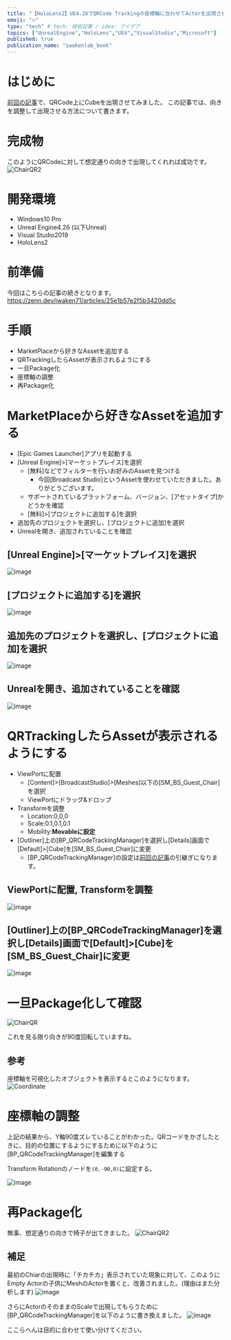 ```yaml
---
title: "【HoloLens2】UE4.26でQRCode Trackingの座標軸に合わせてActorを出現させる"
emoji: "🔥"
type: "tech" # tech: 技術記事 / idea: アイデア
topics: ["UnrealEngine","HoloLens","UE4","VisualStudio","Microsoft"]
published: true
publication_name: "iwakenlab_book"
---
```


# はじめに

[前回の記事](https://zenn.dev/iwaken71/articles/25e1b57e2f5b3420dd5c)で、QRCode上にCubeを出現させてみました。
この記事では、向きを調整して出現させる方法について書きます。

# 完成物
このようにQRCodeに対して想定通りの向きで出現してくれれば成功です。
![ChairQR2](https://user-images.githubusercontent.com/10010842/103862436-73d42700-5102-11eb-93d0-4717723be12a.gif)

# 開発環境

- Windows10 Pro
- Unreal Engine4.26 (以下Unreal)
- Visual Studio2019
- HoloLens2

# 前準備

今回はこちらの記事の続きとなります。
https://zenn.dev/iwaken71/articles/25e1b57e2f5b3420dd5c

# 手順

- MarketPlaceから好きなAssetを追加する
- QRTrackingしたらAssetが表示されるようにする
- 一旦Package化
- 座標軸の調整
- 再Package化

# MarketPlaceから好きなAssetを追加する

- [Epic Games Launcher]アプリを起動する
- [Unreal Engine]>[マーケットプレイス]を選択
    - [無料]などでフィルターを行いお好みのAssetを見つける
        - 今回[Broadcast Studio]というAssetを使わせていただきました。ありがとうございます。
    - サポートされているプラットフォーム、バージョン、[アセットタイプ]かどうかを確認
    - [無料]>[プロジェクトに追加する]を選択  
- 追加先のプロジェクトを選択し、[プロジェクトに追加]を選択
- Unrealを開き、追加されていることを確認


## [Unreal Engine]>[マーケットプレイス]を選択
![image](https://user-images.githubusercontent.com/10010842/103850880-bfc7a180-50eb-11eb-8c95-95d1324fcf74.png)

## [プロジェクトに追加する]を選択  
![image](https://user-images.githubusercontent.com/10010842/103851191-7d529480-50ec-11eb-85fa-db616e89ba60.png)
## 追加先のプロジェクトを選択し、[プロジェクトに追加]を選択
![image](https://user-images.githubusercontent.com/10010842/103851282-c276c680-50ec-11eb-9d1b-a3d7bcba17e8.png)
## Unrealを開き、追加されていることを確認
![image](https://user-images.githubusercontent.com/10010842/103851664-a162a580-50ed-11eb-8c22-e483c3d6651e.png)

# QRTrackingしたらAssetが表示されるようにする

- ViewPortに配置
    - [Content]>[BroadcastStudio]>[Meshes]以下の[SM_BS_Guest_Chair]を選択
    - ViewPortにドラッグ&ドロップ
- Transformを調整
    - Location:0,0,0
    - Scale:0.1,0.1,0.1
    - Mobility:**Movableに設定**
- [Outliner]上の[BP_QRCodeTrackingManager]を選択し[Details]画面で[Default]>[Cube]を[SM_BS_Guest_Chair]に変更
    - [BP_QRCodeTrackingManager]の設定は[前回の記事](https://zenn.dev/iwaken71/articles/25e1b57e2f5b3420dd5c)の引継ぎになります。

## ViewPortに配置, Transformを調整
![image](https://user-images.githubusercontent.com/10010842/103852277-e63b0c00-50ee-11eb-9594-a82211ae1cba.png)
## [Outliner]上の[BP_QRCodeTrackingManager]を選択し[Details]画面で[Default]>[Cube]を[SM_BS_Guest_Chair]に変更
![image](https://user-images.githubusercontent.com/10010842/103852377-17b3d780-50ef-11eb-8405-cb536d5d32f9.png)

# 一旦Package化して確認

![ChairQR](https://user-images.githubusercontent.com/10010842/103853650-f7394c80-50f1-11eb-9eeb-21faa428f4ec.gif)

これを見る限り向きが90度回転していますね。

## 参考

座標軸を可視化したオブジェクトを表示するとこのようになります。
![Coordinate](https://user-images.githubusercontent.com/10010842/103857157-459e1980-50f9-11eb-9dde-ee20a71236b9.gif)

# 座標軸の調整

上記の結果から、Y軸90度ズレていることがわかった。QRコードをかざしたときに、目的の位置にするようにするために以下のように[BP_QRCodeTrackingManager]を編集する

Transform Rotationのノードを`(0,-90,0)`に設定する。

![image](https://user-images.githubusercontent.com/10010842/103861931-7da95a80-5101-11eb-86ff-e1434d2e59e7.png)

# 再Package化

無事、想定通りの向きで椅子が出てきました。
![ChairQR2](https://user-images.githubusercontent.com/10010842/103862436-73d42700-5102-11eb-93d0-4717723be12a.gif)

## 補足

最初のChiarの出現時に「チカチカ」表示されていた現象に対して、このようにEmpty Actorの子供にMeshのActorを置くと、改善されました。(理由はまた分析します)
![image](https://user-images.githubusercontent.com/10010842/103862659-dcbb9f00-5102-11eb-954e-efd13a61ba88.png)

さらにActorのそのままのScaleで出現してもらうために[BP_QRCodeTrackingManager]を以下のように書き換えました。
![image](https://user-images.githubusercontent.com/10010842/103862768-0aa0e380-5103-11eb-8809-1cb48f9cdab3.png)

ここらへんは目的に合わせて使い分けてください。